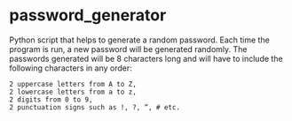# password_generator

Python script that helps to generate a random password.
Each time the program is run, a new password will be generated randomly.
The passwords generated will be 8 characters long and will have to include the following characters in any order:

    2 uppercase letters from A to Z,
    2 lowercase letters from a to z,
    2 digits from 0 to 9,
    2 punctuation signs such as !, ?, “, # etc.
